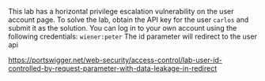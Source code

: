 This lab has a horizontal privilege escalation vulnerability on the user account page.
To solve the lab, obtain the API key for the user `carlos` and submit it as the solution.
You can log in to your own account using the following credentials: `wiener:peter`
The id parameter will redirect to the user api

https://portswigger.net/web-security/access-control/lab-user-id-controlled-by-request-parameter-with-data-leakage-in-redirect